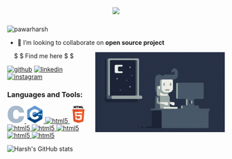 <h1 align="center"> <img src="https://github.com/pawarharsh/Assets/blob/master/gif/Harsh%20Banner.gif"></h1>

<p align="left"> <img src="https://komarev.com/ghpvc/?username=pawarharsh&label=Profile%20views&color=0e75b6&style=flat" alt="pawarharsh" /> </p>

- 👯 I’m looking to collaborate on **open source project**

<img alt="Night Coding" src="https://raw.githubusercontent.com/AVS1508/AVS1508/master/assets/Night-Coding.gif" align="right"/>

&nbsp;&nbsp;&nbsp;&nbsp;$ $ Find me here $ $

[<img src='https://img.icons8.com/cute-clipart/64/000000/github.png' alt='github' height='40'>](https://github.com/pawarharsh)  [<img src='https://img.icons8.com/cute-clipart/64/000000/linkedin.png' alt='linkedin' height='40'>](https://www.linkedin.com/in/harshpawar9876)  [<img src='https://img.icons8.com/cute-clipart/64/000000/instagram-new.png' alt='instagram' height='40'>](https://www.instagram.com/pawarharsh9876)  

</p>

<h3 align="left">Languages and Tools:</h3>
<p align="left"> <a href="https://www.cprogramming.com/" target="_blank"> 
<img src="https://raw.githubusercontent.com/devicons/devicon/master/icons/c/c-original.svg" alt="c" width="40" height="40"/> </a> <a href="https://www.w3schools.com/cpp/" target="_blank"> 
<img src="https://raw.githubusercontent.com/devicons/devicon/master/icons/cplusplus/cplusplus-original.svg" alt="cplusplus" width="40" height="40"/> </a> <a href="https://www.w3.org/html/" target="_blank"> 
<img src="https://www.vectorlogo.zone/logos/java/java-vertical.svg" alt="html5" width="40" height="40"/>
<img src="https://raw.githubusercontent.com/devicons/devicon/master/icons/html5/html5-original-wordmark.svg" alt="html5" width="40" height="40"/> 
<img src="https://cdn-icons-png.flaticon.com/128/16183/16183567.png" alt="html5" width="40" height="40"/> 
<img src="https://raw.githubusercontent.com/marwin1991/profile-technology-icons/refs/heads/main/icons/aws.png" alt="html5" width="40" height="40"/> 
  <img src="https://raw.githubusercontent.com/marwin1991/profile-technology-icons/refs/heads/main/icons/selenium.png" alt="html5" width="40" height="40"/> 
  <img src="https://raw.githubusercontent.com/marwin1991/profile-technology-icons/refs/heads/main/icons/jenkins.png" alt="html5" width="40" height="40"/> 
  <img src="https://raw.githubusercontent.com/marwin1991/profile-technology-icons/refs/heads/main/icons/mysql.png" alt="html5" width="40" height="40"/> 

</a> </p>

![Harsh's GitHub stats](https://github-readme-stats.vercel.app/api?username=pawarharsh&show_icons=true&theme=graywhite)
